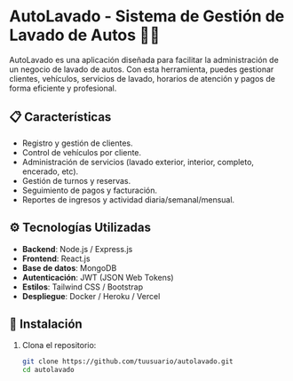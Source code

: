 # AutoLavado - Sistema de Gestión de Lavado de Autos 🚗🧽

AutoLavado es una aplicación diseñada para facilitar la administración de un negocio de lavado de autos. Con esta herramienta, puedes gestionar clientes, vehículos, servicios de lavado, horarios de atención y pagos de forma eficiente y profesional.

## 📋 Características

- Registro y gestión de clientes.
- Control de vehículos por cliente.
- Administración de servicios (lavado exterior, interior, completo, encerado, etc).
- Gestión de turnos y reservas.
- Seguimiento de pagos y facturación.
- Reportes de ingresos y actividad diaria/semanal/mensual.

## ⚙️ Tecnologías Utilizadas

- **Backend**: Node.js / Express.js
- **Frontend**: React.js
- **Base de datos**: MongoDB
- **Autenticación**: JWT (JSON Web Tokens)
- **Estilos**: Tailwind CSS / Bootstrap
- **Despliegue**: Docker / Heroku / Vercel

## 🚀 Instalación

1. Clona el repositorio:

   ```bash
   git clone https://github.com/tuusuario/autolavado.git
   cd autolavado
